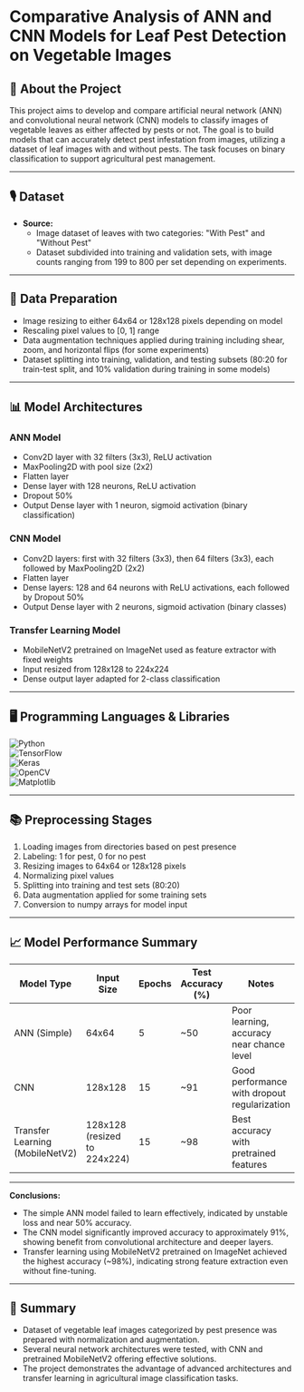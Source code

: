 # **Comparative Analysis of ANN and CNN Models for Leaf Pest Detection on Vegetable Images**  

## 📱 About the Project  
This project aims to develop and compare artificial neural network (ANN) and convolutional neural network (CNN) models to classify images of vegetable leaves as either affected by pests or not. The goal is to build models that can accurately detect pest infestation from images, utilizing a dataset of leaf images with and without pests. The task focuses on binary classification to support agricultural pest management.  

---  

## 🎙 Dataset  
- **Source:**  
  - Image dataset of leaves with two categories: "With Pest" and "Without Pest" 
  - Dataset subdivided into training and validation sets, with image counts ranging from 199 to 800 per set depending on experiments.
    
---  

## 📂 Data Preparation  
- Image resizing to either 64x64 or 128x128 pixels depending on model  
- Rescaling pixel values to [0, 1] range  
- Data augmentation techniques applied during training including shear, zoom, and horizontal flips (for some experiments)  
- Dataset splitting into training, validation, and testing subsets (80:20 for train-test split, and 10% validation during training in some models)
    
---  

## 📊 Model Architectures  
### ANN Model  
- Conv2D layer with 32 filters (3x3), ReLU activation  
- MaxPooling2D with pool size (2x2)  
- Flatten layer  
- Dense layer with 128 neurons, ReLU activation  
- Dropout 50%  
- Output Dense layer with 1 neuron, sigmoid activation (binary classification)  

### CNN Model  
- Conv2D layers: first with 32 filters (3x3), then 64 filters (3x3), each followed by MaxPooling2D (2x2)  
- Flatten layer  
- Dense layers: 128 and 64 neurons with ReLU activations, each followed by Dropout 50%  
- Output Dense layer with 2 neurons, sigmoid activation (binary classes)  

### Transfer Learning Model  
- MobileNetV2 pretrained on ImageNet used as feature extractor with fixed weights  
- Input resized from 128x128 to 224x224  
- Dense output layer adapted for 2-class classification
  
---  

## 🖥 Programming Languages & Libraries  
![Python](https://img.shields.io/badge/-Python-3776AB?style=flat&logo=python&logoColor=white)  
![TensorFlow](https://img.shields.io/badge/-TensorFlow-FF6F00?style=flat&logo=tensorflow&logoColor=white)  
![Keras](https://img.shields.io/badge/-Keras-D00000?style=flat&logo=keras&logoColor=white)  
![OpenCV](https://img.shields.io/badge/-OpenCV-5C3EE8?style=flat&logo=opencv&logoColor=white)  
![Matplotlib](https://img.shields.io/badge/-Matplotlib-11557C?style=flat&logo=python&logoColor=white)  

---  

## 📚 Preprocessing Stages  
1. Loading images from directories based on pest presence  
2. Labeling: 1 for pest, 0 for no pest  
3. Resizing images to 64x64 or 128x128 pixels  
4. Normalizing pixel values  
5. Splitting into training and test sets (80:20)  
6. Data augmentation applied for some training sets  
7. Conversion to numpy arrays for model input
   
---  

## 📈 Model Performance Summary  

| Model Type        | Input Size | Epochs | Test Accuracy (%) | Notes                                   |  
|-------------------|------------|--------|-------------------|-----------------------------------------|  
| ANN (Simple)      | 64x64      | 5      | ~50               | Poor learning, accuracy near chance level |  
| CNN               | 128x128    | 15     | ~91               | Good performance with dropout regularization |  
| Transfer Learning (MobileNetV2) | 128x128 (resized to 224x224) | 15     | ~98               | Best accuracy with pretrained features |  

---

**Conclusions:**  
- The simple ANN model failed to learn effectively, indicated by unstable loss and near 50% accuracy.  
- The CNN model significantly improved accuracy to approximately 91%, showing benefit from convolutional architecture and deeper layers.  
- Transfer learning using MobileNetV2 pretrained on ImageNet achieved the highest accuracy (~98%), indicating strong feature extraction even without fine-tuning.
  
---  

## 🎯 Summary  
- Dataset of vegetable leaf images categorized by pest presence was prepared with normalization and augmentation.  
- Several neural network architectures were tested, with CNN and pretrained MobileNetV2 offering effective solutions.  
- The project demonstrates the advantage of advanced architectures and transfer learning in agricultural image classification tasks.  
